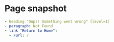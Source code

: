# Page snapshot

```yaml
- heading "Oops! Something went wrong" [level=1]
- paragraph: Not Found
- link "Return to Home":
  - /url: /
```